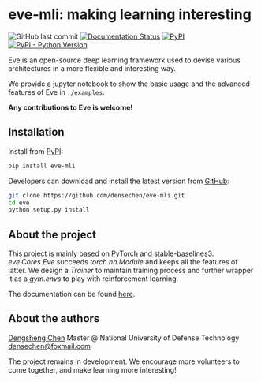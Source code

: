 # eve-mli: making learning interesting

![GitHub last commit](https://img.shields.io/github/last-commit/densechen/eve-mli) [![Documentation Status](https://readthedocs.org/projects/eve-mli/badge/?version=latest)](https://eve-mli.readthedocs.io/en/latest/?badge=latest) [![PyPI](https://img.shields.io/pypi/v/eve-mli)](https://pypi.org/project/eve-mli) [![PyPI - Python Version](https://img.shields.io/pypi/pyversions/eve-mli)](https://pypi.org/project/eve-mli)

Eve is an open-source deep learning framework used to devise various architectures in a more flexible and interesting way.

We provide a jupyter notebook to show the basic usage and the advanced features of Eve in `./examples`.

**Any contributions to Eve is welcome!**

## Installation

Install from [PyPI](https://pypi.org/project/eve-mli/):

```bash
pip install eve-mli
```

Developers can download and install the latest version from [GitHub](https://github.com/densechen/eve-mli):

```bash
git clone https://github.com/densechen/eve-mli.git
cd eve
python setup.py install
```

## About the project

This project is mainly based on [PyTorch](https://github.com/pytorch/pytorch) and [stable-baselines3](https://github.com/DLR-RM/stable-baselines3).
*eve.Cores.Eve* succeeds *torch.nn.Module* and keeps all the features of latter.
We design a *Trainer* to maintain training process and further wrapper it as a *gym.envs* to play with reinforcement learning.

The documentation can be found [here](https://eve-mli.readthedocs.io).

## About the authors

[Dengsheng Chen](https://densechen.github.io)
Master @ National University of Defense Technology
densechen@foxmail.com

The project remains in development. We encourage more volunteers to come together, and make learning more interesting!
